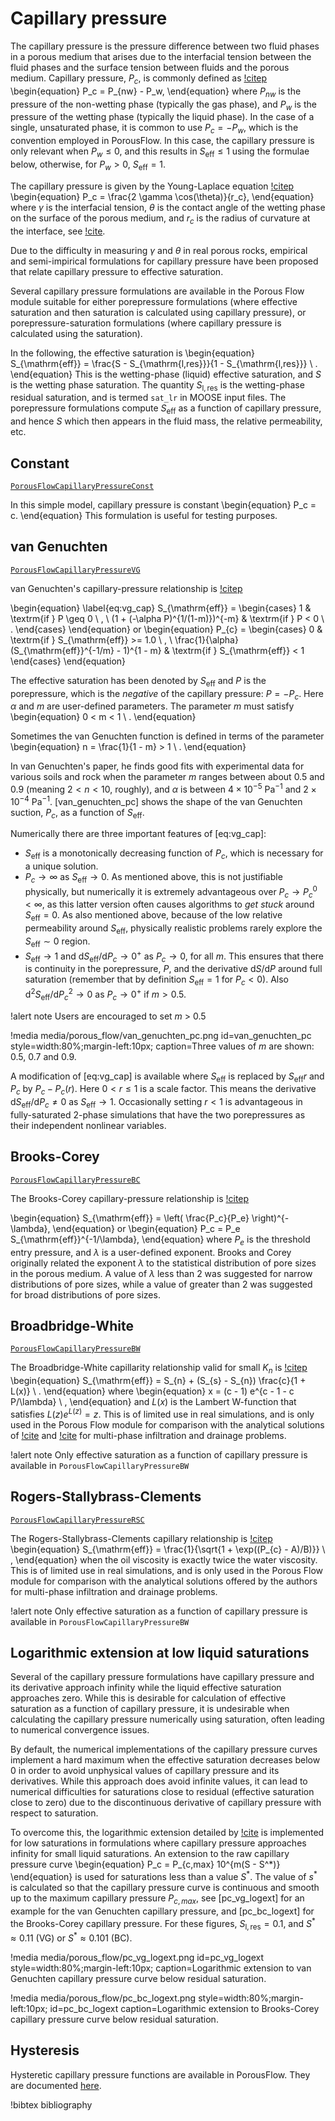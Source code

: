 # Capillary pressure

The capillary pressure is the pressure difference between two fluid phases in a porous medium that
arises due to the interfacial tension between the fluid phases and the surface tension between fluids
and the porous medium. Capillary pressure, $P_c$, is commonly defined as [!citep](bear1972)
\begin{equation}
P_c = P_{nw} - P_w,
\end{equation}
where $P_{nw}$ is the pressure of the non-wetting phase (typically the gas phase), and $P_w$ is the
pressure of the wetting phase (typically the liquid phase).  In the case of a single, unsaturated phase, it is common to use $P_{c} = -P_{w}$, which is the convention employed in PorousFlow.  In this case, the capillary pressure is only relevant when $P_{w}\leq 0$, and this results in $S_{\mathrm{eff}}\leq 1$ using the formulae below, otherwise, for $P_{w}>0$, $S_{\mathrm{eff}}=1$.

The capillary pressure is given by the Young-Laplace equation [!citep](bear1972)
\begin{equation}
P_c = \frac{2 \gamma \cos(\theta)}{r_c},
\end{equation}
where $\gamma$ is the interfacial tension, $\theta$ is the contact angle of the wetting phase on the
surface of the porous medium, and $r_c$ is the radius of curvature at the interface, see
[!cite](bear1972).

Due to the difficulty in measuring $\gamma$ and $\theta$ in real porous rocks, empirical and
semi-impirical formulations for capillary pressure have been proposed that relate capillary pressure
to effective saturation.

Several capillary pressure formulations are available in the Porous Flow module suitable for either
porepressure formulations (where effective saturation and then saturation is calculated using capillary pressure), or
porepressure-saturation formulations (where capillary pressure is calculated using the saturation).

In the following, the effective saturation is
\begin{equation}
S_{\mathrm{eff}} = \frac{S - S_{\mathrm{l,res}}}{1 - S_{\mathrm{l,res}}} \ .
\end{equation}
This is the wetting-phase (liquid) effective saturation, and $S$ is the wetting phase saturation.  The quantity $S_{\mathrm{l,res}}$ is the wetting-phase residual saturation, and is termed `sat_lr` in MOOSE input files.  The porepressure formulations compute $S_{\mathrm{eff}}$ as a function of capillary pressure, and hence $S$ which then appears in the fluid mass, the relative permeability, etc.

## Constant

[`PorousFlowCapillaryPressureConst`](/PorousFlowCapillaryPressureConst.md)

In this simple model, capillary pressure is constant
\begin{equation}
  P_c = c.
\end{equation}
This formulation is useful for testing purposes.

## van Genuchten

[`PorousFlowCapillaryPressureVG`](/PorousFlowCapillaryPressureVG.md)

van Genuchten's capillary-pressure relationship is [!citep](vangenuchten1980)

\begin{equation}
\label{eq:vg_cap}
S_{\mathrm{eff}} =
\begin{cases}
1 & \textrm{if } P \geq 0 \ , \\
(1 + (-\alpha P)^{1/(1-m)})^{-m} & \textrm{if } P < 0 \ .
\end{cases}
\end{equation}
or
\begin{equation}
P_{c} =
\begin{cases}
0 & \textrm{if } S_{\mathrm{eff}} >= 1.0 \ , \\
\frac{1}{\alpha} (S_{\mathrm{eff}}^{-1/m} - 1)^{1 - m} & \textrm{if } S_{\mathrm{eff}} < 1
\end{cases}
\end{equation}

The effective saturation has been denoted by $S_{\mathrm{eff}}$ and
$P$ is the porepressure, which is the  *negative* of the capillary
pressure: $P = -P_{c}$.  Here $\alpha$ and $m$ are user-defined parameters.  The
parameter $m$ must satisfy
\begin{equation}
0 < m < 1 \ .
\end{equation}

Sometimes the van Genuchten function is defined in terms of the parameter
\begin{equation}
n = \frac{1}{1 - m} > 1 \ .
\end{equation}

In van Genuchten's paper, he finds good fits with experimental data for various soils and rock when
the parameter $m$ ranges between about 0.5 and 0.9 (meaning $2<n<10$, roughly), and $\alpha$ is
between $4\times 10^{-5}$ Pa$^{-1}$ and $2\times 10^{-4}$ Pa$^{-1}$.  [van_genuchten_pc] shows the
shape of the van Genuchten suction, $P_{c}$, as a function of $S_{\mathrm{eff}}$.

Numerically there are three important features of [eq:vg_cap]:

- $S_{\mathrm{eff}}$ is a monotonically decreasing function of $P_{c}$, which is necessary for a
  unique solution.
- $P_{c}\rightarrow \infty$ as $S_{\mathrm{eff}}\rightarrow 0$.  As mentioned above, this is not
  justifiable physically, but numerically it is extremely advantageous over $P_{c}\rightarrow
  P_{c}^{0}<\infty$, as this latter version often causes algorithms to *get stuck* around
  $S_{\mathrm{eff}} = 0$.  As also mentioned above, because of the low relative permeability around
  $S_{\mathrm{eff}}$, physically realistic problems rarely explore the $S_{\mathrm{eff}}\sim 0$
  region.
- $S_{\mathrm{eff}}\rightarrow 1$ and $\mathrm{d}S_{\mathrm{eff}}/\mathrm{d}P_{c} \rightarrow 0^{+}$
  as $P_{c}\rightarrow 0$, for all $m$.  This ensures that there is continuity in the porepressure,
  $P$, and the derivative $\mathrm{d}S/\mathrm{d}P$ around full saturation (remember that by
  definition $S_{\mathrm{eff}}=1$ for $P_{c}<0$).  Also
  $\mathrm{d}^{2}S_{\mathrm{eff}}/\mathrm{d}P_{c}^{2} \rightarrow 0$ as $P_{c}\rightarrow 0^{+}$ if
  $m>0.5$.

!alert note
Users are encouraged to set *m* > 0.5

!media media/porous_flow/van_genuchten_pc.png
       id=van_genuchten_pc
       style=width:80%;margin-left:10px;
       caption=Three values of $m$ are shown: 0.5, 0.7 and 0.9.

A modification of [eq:vg_cap] is available where $S_{\mathrm{eff}}$ is replaced by
$S_{\mathrm{eff}}r$ and $P_{c}$ by $P_{c} - P_{c}(r)$.  Here $0<r\leq 1$ is a scale factor.  This
means the derivative $\mathrm{d}S_{\mathrm{eff}}/\mathrm{d}P_{c}\neq 0$ as
$S_{\mathrm{eff}}\rightarrow 1$.  Occasionally setting $r<1$ is advantageous in fully-saturated
2-phase simulations that have the two porepressures as their independent nonlinear variables.

## Brooks-Corey

[`PorousFlowCapillaryPressureBC`](/PorousFlowCapillaryPressureBC.md)

The Brooks-Corey capillary-pressure relationship is [!citep](brookscorey1966)

\begin{equation}
S_{\mathrm{eff}} = \left( \frac{P_c}{P_e} \right)^{-\lambda},
\end{equation}
or
\begin{equation}
P_c = P_e S_{\mathrm{eff}}^{-1/\lambda},
\end{equation}
where $P_e$ is the threshold entry pressure, and $\lambda$ is a user-defined exponent. Brooks and
Corey originally related the exponent $\lambda$ to the statistical distribution of pore sizes in the
porous medium. A value of $\lambda$ less than 2 was suggested for narrow distributions of pore sizes,
while a value of greater than 2 was suggested for broad distributions of pore sizes.

## Broadbridge-White

[`PorousFlowCapillaryPressureBW`](/PorousFlowCapillaryPressureBW.md)

The Broadbridge-White capillarity relationship valid for small $K_{n}$ is [!citep](broadbridge1988)
\begin{equation}
S_{\mathrm{eff}} = S_{n} + (S_{s} - S_{n}) \frac{c}{1 + L(x)} \ .
\end{equation}
where
\begin{equation}
x = (c - 1) e^{c - 1 - c P/\lambda} \ ,
\end{equation}
and $L(x)$ is the Lambert W-function that satisfies $L(z)e^{L(z)}=z$.  This is of limited use in real
simulations, and is only used in the Porous Flow module for comparison with the analytical solutions
of [!cite](broadbridge1988) and
[!cite](warrick1990) for multi-phase infiltration and drainage problems.

!alert note
Only effective saturation as a function of capillary pressure is available in
`PorousFlowCapillaryPressureBW`

## Rogers-Stallybrass-Clements

[`PorousFlowCapillaryPressureRSC`](/PorousFlowCapillaryPressureRSC.md)

The Rogers-Stallybrass-Clements capillary relationship is [!citep](rsc1983)
\begin{equation}
S_{\mathrm{eff}} = \frac{1}{\sqrt{1 + \exp((P_{c} - A)/B)}} \ ,
\end{equation}
when the oil viscosity is exactly twice the water viscosity.  This is of limited use in real
simulations, and is only used in the Porous Flow module for comparison with the analytical solutions
offered by the authors for multi-phase infiltration and drainage problems.

!alert note
Only effective saturation as a function of capillary pressure is available in
`PorousFlowCapillaryPressureBW`

## Logarithmic extension at low liquid saturations

Several of the capillary pressure formulations have capillary pressure and its derivative approach
infinity while the liquid effective saturation approaches zero. While this is desirable for calculation of
effective saturation as a function of capillary pressure, it is undesirable when calculating the
capillary pressure numerically using saturation, often leading to numerical convergence issues.

By default, the numerical implementations of the capillary pressure
curves implement a hard maximum when the effective saturation
decreases below 0 in order to avoid unphysical values of capillary
pressure and its derivatives. While this approach does avoid infinite
values, it can lead to numerical difficulties for saturations close to
residual (effective saturation close to zero) due to the discontinuous
derivative of capillary pressure with respect to saturation.

To overcome this, the logarithmic extension detailed by [!cite](webb2000) is implemented for low
saturations in formulations where capillary pressure approaches infinity for small liquid
saturations. An extension to the raw capillary pressure curve
\begin{equation}
P_c = P_{c,max} 10^{m(S - S^*)}
\end{equation}
is used for saturations less than a value $S^*$. The value of $s^*$ is calculated so that the
capillary pressure curve is continuous and smooth up to the maximum capillary pressure $P_{c,max}$,
see [pc_vg_logext] for an example for the van Genuchten capillary pressure, and [pc_bc_logext] for
the Brooks-Corey capillary pressure.  For these figures, $S_{\mathrm{l,res}}=0.1$, and $S^{*}\approx 0.11$ (VG) or $S^{*}\approx 0.101$ (BC).

!media media/porous_flow/pc_vg_logext.png
       id=pc_vg_logext
       style=width:80%;margin-left:10px;
       caption=Logarithmic extension to van Genuchten capillary pressure curve below residual
               saturation.

!media media/porous_flow/pc_bc_logext.png style=width:80%;margin-left:10px;
       id=pc_bc_logext
       caption=Logarithmic extension to Brooks-Corey capillary pressure curve below residual
               saturation.

## Hysteresis

Hysteretic capillary pressure functions are available in PorousFlow.  They are documented [here](hysteresis.md).

!bibtex bibliography
